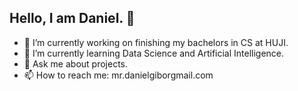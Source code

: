 ## Hello, I am Daniel. 👋

- 🔭 I’m currently working on finishing my bachelors in CS at HUJI.
- 🌱 I’m currently learning Data Science and Artificial Intelligence.
- 💬 Ask me about projects.
- 📫 How to reach me: mr.danielgiborgmail.com
